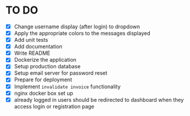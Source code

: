 # TO DO

- [x] Change username display (after login) to dropdown
- [x] Apply the appropriate colors to the messages displayed
- [X] Add unit tests
- [x] Add documentation
- [x] Write README
- [x] Dockerize the application
- [x] Setup production database
- [x] Setup email server for password reset
- [x] Prepare for deployment
- [x] Implement `invalidate invoice` functionality
- [x] nginx docker box set up  
- [x] already logged in users should be redirected to dashboard when they access login or registration page
